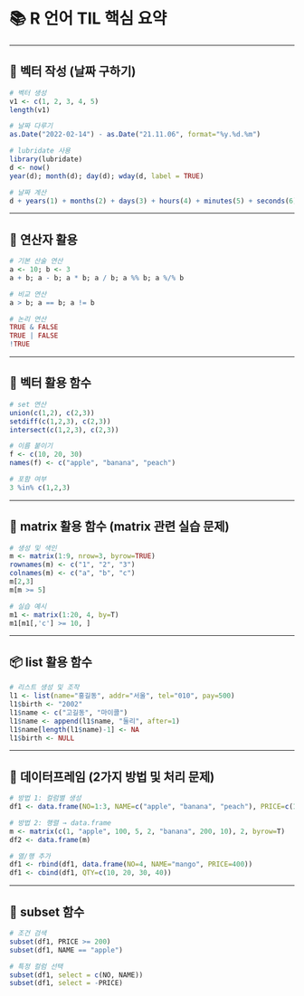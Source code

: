 # 📚 R 언어 TIL 핵심 요약

---

## 📘 벡터 작성 (날짜 구하기)

```r
# 벡터 생성
v1 <- c(1, 2, 3, 4, 5)
length(v1)

# 날짜 다루기
as.Date("2022-02-14") - as.Date("21.11.06", format="%y.%d.%m")

# lubridate 사용
library(lubridate)
d <- now()
year(d); month(d); day(d); wday(d, label = TRUE)

# 날짜 계산
d + years(1) + months(2) + days(3) + hours(4) + minutes(5) + seconds(6)
```

---

## 🧮 연산자 활용

```r
# 기본 산술 연산
a <- 10; b <- 3
a + b; a - b; a * b; a / b; a %% b; a %/% b

# 비교 연산
a > b; a == b; a != b

# 논리 연산
TRUE & FALSE
TRUE | FALSE
!TRUE
```

---

## 🧪 벡터 활용 함수

```r
# set 연산
union(c(1,2), c(2,3))
setdiff(c(1,2,3), c(2,3))
intersect(c(1,2,3), c(2,3))

# 이름 붙이기
f <- c(10, 20, 30)
names(f) <- c("apple", "banana", "peach")

# 포함 여부
3 %in% c(1,2,3)
```

---

## 🧱 matrix 활용 함수 (matrix 관련 실습 문제)

```r
# 생성 및 색인
m <- matrix(1:9, nrow=3, byrow=TRUE)
rownames(m) <- c("1", "2", "3")
colnames(m) <- c("a", "b", "c")
m[2,3]
m[m >= 5]

# 실습 예시
m1 <- matrix(1:20, 4, by=T)
m1[m1[,'c'] >= 10, ]
```

---

## 📦 list 활용 함수

```r
# 리스트 생성 및 조작
l1 <- list(name="홍길동", addr="서울", tel="010", pay=500)
l1$birth <- "2002"
l1$name <- c("고길동", "마이콜")
l1$name <- append(l1$name, "둘리", after=1)
l1$name[length(l1$name)-1] <- NA
l1$birth <- NULL
```

---

## 🧾 데이터프레임 (2가지 방법 및 처리 문제)

```r
# 방법 1: 컬럼별 생성
df1 <- data.frame(NO=1:3, NAME=c("apple", "banana", "peach"), PRICE=c(100,200,300))

# 방법 2: 행렬 → data.frame
m <- matrix(c(1, "apple", 100, 5, 2, "banana", 200, 10), 2, byrow=T)
df2 <- data.frame(m)

# 열/행 추가
df1 <- rbind(df1, data.frame(NO=4, NAME="mango", PRICE=400))
df1 <- cbind(df1, QTY=c(10, 20, 30, 40))
```

---

## 🧩 subset 함수

```r
# 조건 검색
subset(df1, PRICE >= 200)
subset(df1, NAME == "apple")

# 특정 컬럼 선택
subset(df1, select = c(NO, NAME))
subset(df1, select = -PRICE)
```